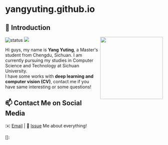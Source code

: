 # yangyuting.github.io
## 👋 Introduction

<!--https://user-images.githubusercontent.com/5713670/87202985-820dcb80-c2b6-11ea-9f56-7ec461c497c3.gif-->
<img align='right' src='https://octodex.github.com/images/hula_loop_octodex03.gif' width='200'>

![status](https://img.shields.io/badge/status-up-brightgreen) ![](https://img.shields.io/static/v1?label=wechat&message=ting&color=7BB32E&logo=wechat) 

Hi guys, my name is **Yang Yuting**, a Master's student from Chengdu, Sichuan. I am currently pursuing my studies in Computer Science and Technology at Sichuan University.  
I have some works with **deep learning and computer vision (CV)**, contact me if you have same interesting or some questions!

## 📫 Contact Me on Social Media

✉️ [Email](yangyuting2@stu.scu.edu.cn) | 💬 [Issue](https://github.com/PotatoWithoutBaldhead/yangyuting.github.io/issues) Me about everything!

[]: 
